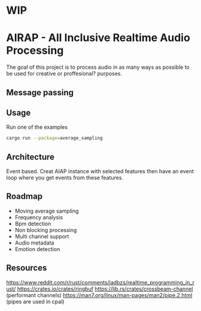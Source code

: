 # WIP

# AIRAP - All Inclusive Realtime Audio Processing

The goal of this project is to process audio in as many ways as possible to be used for creative or proffesional? purposes.

## Message passing

## Usage

Run one of the examples

```bash
cargo run --package=average_sampling
```

## Architecture

Event based. Creat AIAP instance with selected features then have an event loop where you get events from these features.

## Roadmap
- Moving average sampling
- Frequency analysis
- Bpm detection
- Non blocking processing
- Multi channel support
- Audio metadata
- Emotion detection

## Resources
https://www.reddit.com/r/rust/comments/jadbzs/realtime_programming_in_rust/
https://crates.io/crates/ringbuf
https://lib.rs/crates/crossbeam-channel (performant channels)
https://man7.org/linux/man-pages/man2/pipe.2.html (pipes are used in cpal)